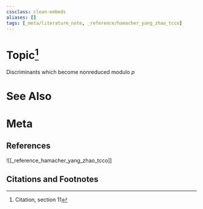 ```yaml
---
cssclass: clean-embeds
aliases: []
tags: [_meta/literature_note, _reference/hamacher_yang_zhao_tcco]
---
```

# Topic[^1]
Discriminants which become nonreduced modulo $p$

# See Also

# Meta
## References
![[_reference_hamacher_yang_zhao_tcco]]


## Citations and Footnotes
[^1]: Citation, section 11